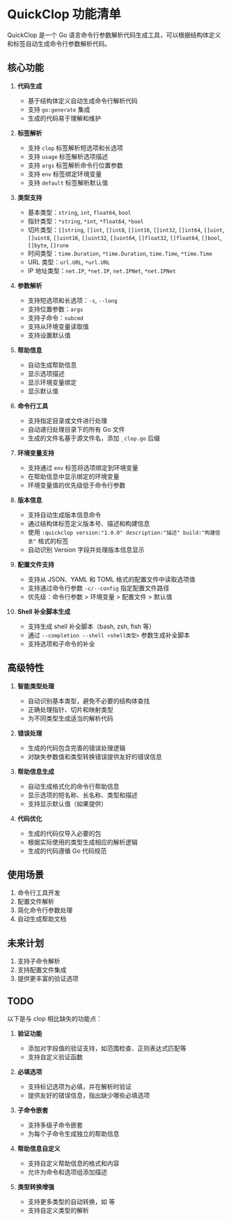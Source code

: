 # QuickClop 功能清单

QuickClop 是一个 Go 语言命令行参数解析代码生成工具，可以根据结构体定义和标签自动生成命令行参数解析代码。

## 核心功能

1. **代码生成**
   - 基于结构体定义自动生成命令行解析代码
   - 支持 `go:generate` 集成
   - 生成的代码易于理解和维护

2. **标签解析**
   - 支持 `clop` 标签解析短选项和长选项
   - 支持 `usage` 标签解析选项描述
   - 支持 `args` 标签解析命令行位置参数
   - 支持 `env` 标签绑定环境变量
   - 支持 `default` 标签解析默认值

3. **类型支持**
   - 基本类型：`string`, `int`, `float64`, `bool`
   - 指针类型：`*string`, `*int`, `*float64`, `*bool`
   - 切片类型：`[]string`, `[]int`, `[]int8`, `[]int16`, `[]int32`, `[]int64`, `[]uint`, `[]uint8`, `[]uint16`, `[]uint32`, `[]uint64`, `[]float32`, `[]float64`, `[]bool`, `[]byte`, `[]rune`
   - 时间类型：`time.Duration`, `*time.Duration`, `time.Time`, `*time.Time`
   - URL 类型：`url.URL`, `*url.URL`
   - IP 地址类型：`net.IP`, `*net.IP`, `net.IPNet`, `*net.IPNet`

4. **参数解析**
   - 支持短选项和长选项：`-s`, `--long`
   - 支持位置参数：`args`
   - 支持子命令：`subcmd`
   - 支持从环境变量读取值
   - 支持设置默认值

5. **帮助信息**
   - 自动生成帮助信息
   - 显示选项描述
   - 显示环境变量绑定
   - 显示默认值

6. **命令行工具**
   - 支持指定目录或文件进行处理
   - 自动递归处理目录下的所有 Go 文件
   - 生成的文件名基于源文件名，添加 `_clop.go` 后缀

7. **环境变量支持**
   - 支持通过 `env` 标签将选项绑定到环境变量
   - 在帮助信息中显示绑定的环境变量
   - 环境变量值的优先级低于命令行参数

8. **版本信息**
   - 支持自动生成版本信息命令
   - 通过结构体标签定义版本号、描述和构建信息
   - 使用 `:quickclop version:"1.0.0" description:"描述" build:"构建信息"` 格式的标签
   - 自动识别 Version 字段并处理版本信息显示

9. **配置文件支持**
   - 支持从 JSON、YAML 和 TOML 格式的配置文件中读取选项值
   - 支持通过命令行参数 `-c/--config` 指定配置文件路径
   - 优先级：命令行参数 > 环境变量 > 配置文件 > 默认值

10. **Shell 补全脚本生成**
    - 支持生成 shell 补全脚本（bash, zsh, fish 等）
    - 通过 `--completion --shell <shell类型>` 参数生成补全脚本
    - 支持选项和子命令的补全

## 高级特性

1. **智能类型处理**
   - 自动识别基本类型，避免不必要的结构体查找
   - 正确处理指针、切片和映射类型
   - 为不同类型生成适当的解析代码

2. **错误处理**
   - 生成的代码包含完善的错误处理逻辑
   - 对缺失参数值和类型转换错误提供友好的错误信息

3. **帮助信息生成**
   - 自动生成格式化的命令行帮助信息
   - 显示选项的短名称、长名称、类型和描述
   - 支持显示默认值（如果提供）

4. **代码优化**
   - 生成的代码仅导入必要的包
   - 根据实际使用的类型生成相应的解析逻辑
   - 生成的代码遵循 Go 代码规范

## 使用场景

1. 命令行工具开发
2. 配置文件解析
3. 简化命令行参数处理
4. 自动生成帮助文档

## 未来计划

1. 支持子命令解析
2. 支持配置文件集成
3. 提供更丰富的验证选项

## TODO

以下是与 clop 相比缺失的功能点：

1. **验证功能**
   - 添加对字段值的验证支持，如范围检查、正则表达式匹配等
   - 支持自定义验证函数

2. **必填选项**
   - 支持标记选项为必填，并在解析时验证
   - 提供友好的错误信息，指出缺少哪些必填选项

3. **子命令嵌套**
   - 支持多级子命令嵌套
   - 为每个子命令生成独立的帮助信息

4. **帮助信息自定义**
   - 支持自定义帮助信息的格式和内容
   - 允许为命令和选项组添加描述

5. **类型转换增强**
   - 支持更多类型的自动转换，如 等
   - 支持自定义类型的解析
